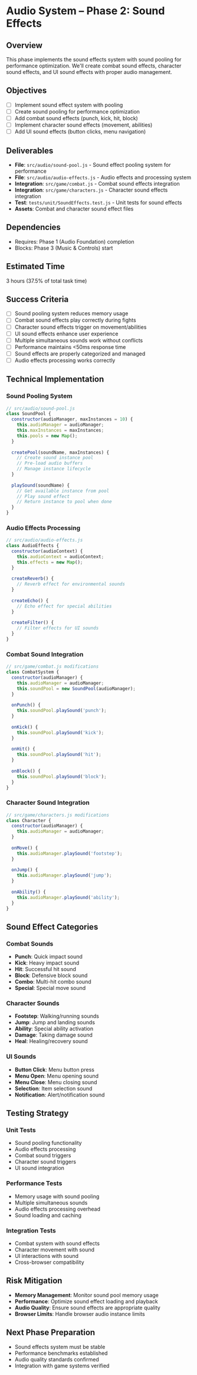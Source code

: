 # Audio System – Phase 2: Sound Effects

## Overview
This phase implements the sound effects system with sound pooling for performance optimization. We'll create combat sound effects, character sound effects, and UI sound effects with proper audio management.

## Objectives
- [ ] Implement sound effect system with pooling
- [ ] Create sound pooling for performance optimization
- [ ] Add combat sound effects (punch, kick, hit, block)
- [ ] Implement character sound effects (movement, abilities)
- [ ] Add UI sound effects (button clicks, menu navigation)

## Deliverables
- **File**: `src/audio/sound-pool.js` - Sound effect pooling system for performance
- **File**: `src/audio/audio-effects.js` - Audio effects and processing system
- **Integration**: `src/game/combat.js` - Combat sound effects integration
- **Integration**: `src/game/characters.js` - Character sound effects integration
- **Test**: `tests/unit/SoundEffects.test.js` - Unit tests for sound effects
- **Assets**: Combat and character sound effect files

## Dependencies
- Requires: Phase 1 (Audio Foundation) completion
- Blocks: Phase 3 (Music & Controls) start

## Estimated Time
3 hours (37.5% of total task time)

## Success Criteria
- [ ] Sound pooling system reduces memory usage
- [ ] Combat sound effects play correctly during fights
- [ ] Character sound effects trigger on movement/abilities
- [ ] UI sound effects enhance user experience
- [ ] Multiple simultaneous sounds work without conflicts
- [ ] Performance maintains <50ms response time
- [ ] Sound effects are properly categorized and managed
- [ ] Audio effects processing works correctly

## Technical Implementation

### Sound Pooling System
```javascript
// src/audio/sound-pool.js
class SoundPool {
  constructor(audioManager, maxInstances = 10) {
    this.audioManager = audioManager;
    this.maxInstances = maxInstances;
    this.pools = new Map();
  }
  
  createPool(soundName, maxInstances) {
    // Create sound instance pool
    // Pre-load audio buffers
    // Manage instance lifecycle
  }
  
  playSound(soundName) {
    // Get available instance from pool
    // Play sound effect
    // Return instance to pool when done
  }
}
```

### Audio Effects Processing
```javascript
// src/audio/audio-effects.js
class AudioEffects {
  constructor(audioContext) {
    this.audioContext = audioContext;
    this.effects = new Map();
  }
  
  createReverb() {
    // Reverb effect for environmental sounds
  }
  
  createEcho() {
    // Echo effect for special abilities
  }
  
  createFilter() {
    // Filter effects for UI sounds
  }
}
```

### Combat Sound Integration
```javascript
// src/game/combat.js modifications
class CombatSystem {
  constructor(audioManager) {
    this.audioManager = audioManager;
    this.soundPool = new SoundPool(audioManager);
  }
  
  onPunch() {
    this.soundPool.playSound('punch');
  }
  
  onKick() {
    this.soundPool.playSound('kick');
  }
  
  onHit() {
    this.soundPool.playSound('hit');
  }
  
  onBlock() {
    this.soundPool.playSound('block');
  }
}
```

### Character Sound Integration
```javascript
// src/game/characters.js modifications
class Character {
  constructor(audioManager) {
    this.audioManager = audioManager;
  }
  
  onMove() {
    this.audioManager.playSound('footstep');
  }
  
  onJump() {
    this.audioManager.playSound('jump');
  }
  
  onAbility() {
    this.audioManager.playSound('ability');
  }
}
```

## Sound Effect Categories

### Combat Sounds
- **Punch**: Quick impact sound
- **Kick**: Heavy impact sound  
- **Hit**: Successful hit sound
- **Block**: Defensive block sound
- **Combo**: Multi-hit combo sound
- **Special**: Special move sound

### Character Sounds
- **Footstep**: Walking/running sounds
- **Jump**: Jump and landing sounds
- **Ability**: Special ability activation
- **Damage**: Taking damage sound
- **Heal**: Healing/recovery sound

### UI Sounds
- **Button Click**: Menu button press
- **Menu Open**: Menu opening sound
- **Menu Close**: Menu closing sound
- **Selection**: Item selection sound
- **Notification**: Alert/notification sound

## Testing Strategy

### Unit Tests
- Sound pooling functionality
- Audio effects processing
- Combat sound triggers
- Character sound triggers
- UI sound integration

### Performance Tests
- Memory usage with sound pooling
- Multiple simultaneous sounds
- Audio effects processing overhead
- Sound loading and caching

### Integration Tests
- Combat system with sound effects
- Character movement with sound
- UI interactions with sound
- Cross-browser compatibility

## Risk Mitigation
- **Memory Management**: Monitor sound pool memory usage
- **Performance**: Optimize sound effect loading and playback
- **Audio Quality**: Ensure sound effects are appropriate quality
- **Browser Limits**: Handle browser audio instance limits

## Next Phase Preparation
- Sound effects system must be stable
- Performance benchmarks established
- Audio quality standards confirmed
- Integration with game systems verified 